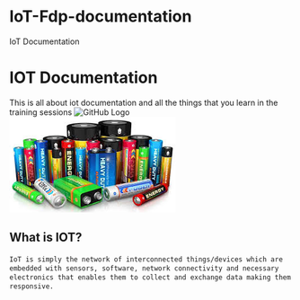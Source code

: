 # IoT-Fdp-documentation
IoT Documentation
# IOT Documentation
This is all about iot documentation and all the things that you learn in the training sessions
![GitHub Logo](https://dl1.cbsistatic.com/i/2019/10/25/3d1ad463-d007-4220-bba7-f22588292444/c1d0cff614ceb63ac7bbf23f9323d189/imgingest-7008501752514407747.png)
<img src='battery.jpg' alt='battery' />
## What is IOT?
    IoT is simply the network of interconnected things/devices which are embedded with sensors, software, network connectivity and necessary electronics that enables them to collect and exchange data making them responsive.
## 
